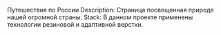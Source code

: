 Путешествия по России
Description: Страница посвещенная природе нашей огромной страны.
Stack: В данном проекте применены технологии резиновой и адаптивной верстки.
